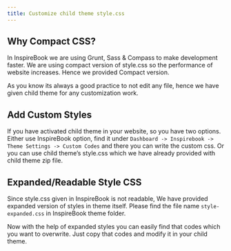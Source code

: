 ```yaml
---
title: Customize child theme style.css
---
```


## Why Compact CSS?


In InspireBook we are using Grunt, Sass & Compass to make development faster. We are using compact version of style.css so the performance of website increases. Hence we provided Compact version.

As you know its always a good practice to not edit any file, hence we have given child theme for any customization work.


## Add Custom Styles


If you have activated child theme in your website, so you have two options. Either use InspireBook option, find it under `Dashboard -> Inspirebook -> Theme Settings -> Custom Codes` and there you can write the custom css. Or you can use child theme’s style.css which we have already provided with child theme zip file.


## Expanded/Readable Style CSS


Since style.css given in InspireBook is not readable, We have provided expanded version of styles in theme itself. Please find the file name `style-expanded.css` in InspireBook theme folder.

Now with the help of expanded styles you can easily find that codes which you want to overwrite. Just copy that codes and modify it in your child theme.
